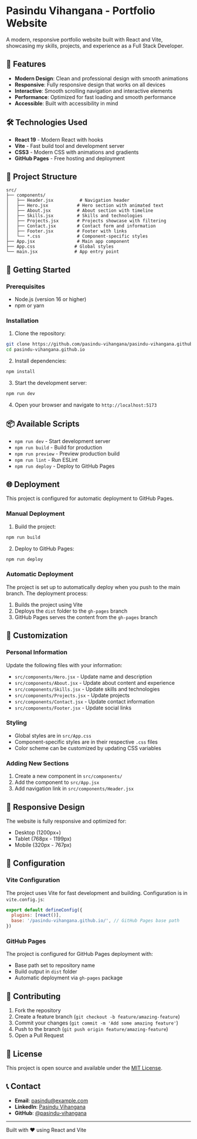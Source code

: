 # Pasindu Vihangana - Portfolio Website

A modern, responsive portfolio website built with React and Vite, showcasing my skills, projects, and experience as a Full Stack Developer.

## 🚀 Features

- **Modern Design**: Clean and professional design with smooth animations
- **Responsive**: Fully responsive design that works on all devices
- **Interactive**: Smooth scrolling navigation and interactive elements
- **Performance**: Optimized for fast loading and smooth performance
- **Accessible**: Built with accessibility in mind

## 🛠️ Technologies Used

- **React 19** - Modern React with hooks
- **Vite** - Fast build tool and development server
- **CSS3** - Modern CSS with animations and gradients
- **GitHub Pages** - Free hosting and deployment

## 📁 Project Structure

```
src/
├── components/
│   ├── Header.jsx          # Navigation header
│   ├── Hero.jsx           # Hero section with animated text
│   ├── About.jsx          # About section with timeline
│   ├── Skills.jsx         # Skills and technologies
│   ├── Projects.jsx       # Projects showcase with filtering
│   ├── Contact.jsx        # Contact form and information
│   ├── Footer.jsx         # Footer with links
│   └── *.css              # Component-specific styles
├── App.jsx                # Main app component
├── App.css               # Global styles
└── main.jsx              # App entry point
```

## 🚀 Getting Started

### Prerequisites

- Node.js (version 16 or higher)
- npm or yarn

### Installation

1. Clone the repository:
```bash
git clone https://github.com/pasindu-vihangana/pasindu-vihangana.github.io.git
cd pasindu-vihangana.github.io
```

2. Install dependencies:
```bash
npm install
```

3. Start the development server:
```bash
npm run dev
```

4. Open your browser and navigate to `http://localhost:5173`

## 📦 Available Scripts

- `npm run dev` - Start development server
- `npm run build` - Build for production
- `npm run preview` - Preview production build
- `npm run lint` - Run ESLint
- `npm run deploy` - Deploy to GitHub Pages

## 🌐 Deployment

This project is configured for automatic deployment to GitHub Pages.

### Manual Deployment

1. Build the project:
```bash
npm run build
```

2. Deploy to GitHub Pages:
```bash
npm run deploy
```

### Automatic Deployment

The project is set up to automatically deploy when you push to the main branch. The deployment process:

1. Builds the project using Vite
2. Deploys the `dist` folder to the `gh-pages` branch
3. GitHub Pages serves the content from the `gh-pages` branch

## 🎨 Customization

### Personal Information

Update the following files with your information:

- `src/components/Hero.jsx` - Update name and description
- `src/components/About.jsx` - Update about content and experience
- `src/components/Skills.jsx` - Update skills and technologies
- `src/components/Projects.jsx` - Update projects
- `src/components/Contact.jsx` - Update contact information
- `src/components/Footer.jsx` - Update social links

### Styling

- Global styles are in `src/App.css`
- Component-specific styles are in their respective `.css` files
- Color scheme can be customized by updating CSS variables

### Adding New Sections

1. Create a new component in `src/components/`
2. Add the component to `src/App.jsx`
3. Add navigation link in `src/components/Header.jsx`

## 📱 Responsive Design

The website is fully responsive and optimized for:
- Desktop (1200px+)
- Tablet (768px - 1199px)
- Mobile (320px - 767px)

## 🔧 Configuration

### Vite Configuration

The project uses Vite for fast development and building. Configuration is in `vite.config.js`:

```javascript
export default defineConfig({
  plugins: [react()],
  base: '/pasindu-vihangana.github.io/', // GitHub Pages base path
})
```

### GitHub Pages

The project is configured for GitHub Pages deployment with:
- Base path set to repository name
- Build output in `dist` folder
- Automatic deployment via `gh-pages` package

## 🤝 Contributing

1. Fork the repository
2. Create a feature branch (`git checkout -b feature/amazing-feature`)
3. Commit your changes (`git commit -m 'Add some amazing feature'`)
4. Push to the branch (`git push origin feature/amazing-feature`)
5. Open a Pull Request

## 📄 License

This project is open source and available under the [MIT License](LICENSE).

## 📞 Contact

- **Email**: pasindu@example.com
- **LinkedIn**: [Pasindu Vihangana](https://linkedin.com/in/pasindu-vihangana)
- **GitHub**: [@pasindu-vihangana](https://github.com/pasindu-vihangana)

---

Built with ❤️ using React and Vite
